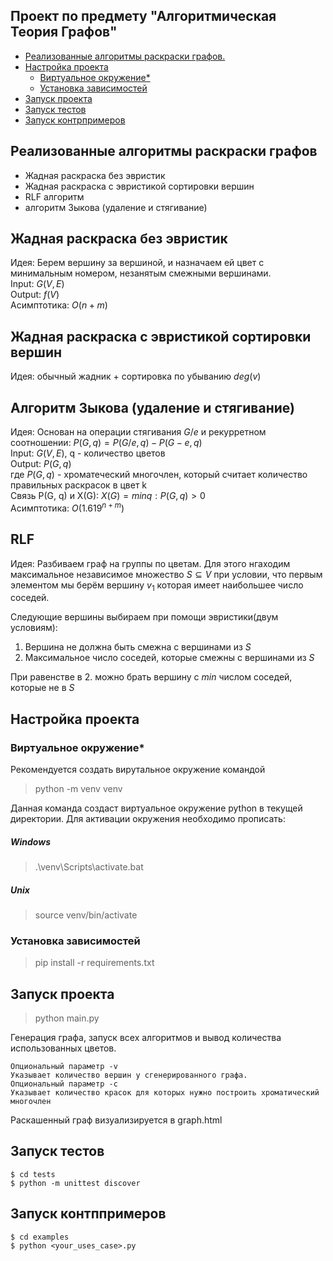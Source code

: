 ## Проект по предмету "Алгоритмическая Теория Графов"

- [Реализованные алгоритмы раскраски графов.](#1)
-  [Настройка проекта](#2)
    + [Виртуальное окружение*](#3)
    + [Установка зависимостей](#4)
-  [Запуск проекта](#5)
-  [Запуск тестов](#6)
-  [Запуск контрпримеров](#7)

<div id="1"></a>

## Реализованные алгоритмы раскраски графов 
- Жадная раскраска без эвристик
- Жадная раскраска с эвристикой сортировки вершин
- RLF алгоритм
- алгоритм Зыкова (удаление и стягивание)

## Жадная раскраска без эвристик
Идея: Берем вершину за вершиной, и назначаем ей цвет с минимальным номером, незанятым смежными вершинами.    
Input: $G(V, E)$  
Output: $f(V)$  
Асимптотика: $O(n + m)$  

## Жадная раскраска с эвристикой сортировки вершин
Идея: обычный жадник + сортировка по убыванию $deg(v)$

## Алгоритм Зыкова (удаление и стягивание)
Идея: Основан на операции стягивания $G/e$ и рекурретном соотношении: $P(G, q) = P(G/e, q) − P(G − e, q)$    
Input: $G(V, E)$, q - количество цветов  
Output: $P(G, q)$  
где $P(G, q)$ - хроматеческий многочлен, который считает количество правильных раскрасок в цвет k  
Связь P(G, q) и X(G): $X(G) = min{q : P(G, q) > 0}$  
Асимптотика: $O(1.619^{n+m})$ 

## RLF
Идея: Разбиваем граф на группы по цветам. Для этого нгаходим максимальное независимое множество $S \subseteq V$ при условии, что первым элементом мы берём вершину $v_1$ которая имеет наибольшее число соседей.

Следующие вершины выбираем при помощи эвристики(двум условиям):

1. Вершина не должна быть смежна с вершинами из $S$
2. Максимальное число соседей, которые смежны с вершинами из $S$

При равенстве в 2. можно брать вершину с $min$ числом соседей, которые не в $S$


<div id="2"></a>

## Настройка проекта 

<div id="3"></a>

### Виртуальное окружение* 
Рекомендуется создать вирутальное окружение командой 
> python -m venv venv

Данная команда создаст виртуальное окружение python в текущей директории. 
Для активации окружения необходимо прописать:

##### Windows
> .\venv\Scripts\activate.bat

##### Unix
> source venv/bin/activate

<div id="4"></a>

### Установка зависимостей 
> pip install -r requirements.txt

<div id="5"></a>

## Запуск проекта 

> python main.py

Генерация графа, запуск всех алгоритмов и вывод количества использованных цветов.
~~~
Опциональный параметр -v
Указывает количество вершин у сгенерированного графа.
Опциональный параметр -с
Указывает количество красок для которых нужно построить хроматический многочлен
~~~
Раскашенный граф визуализируется в graph.html

<div id="6"></a>

## Запуск тестов
~~~
$ cd tests
$ python -m unittest discover
~~~

<div id="7"></a>

## Запуск контппримеров
~~~
$ cd examples
$ python <your_uses_case>.py
~~~




